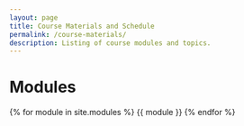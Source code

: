 ```yaml
---
layout: page
title: Course Materials and Schedule
permalink: /course-materials/
description: Listing of course modules and topics.
---
```



# Modules

{% for module in site.modules %}
{{ module }}
{% endfor %}